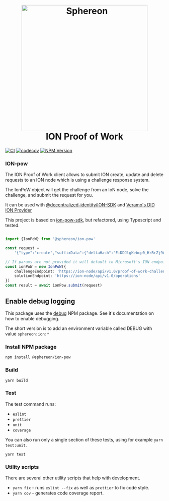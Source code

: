 <h1 align="center">
  <br>
  <a href="https://www.sphereon.com"><img src="https://sphereon.com/content/themes/sphereon/assets/img/logo.svg" alt="Sphereon" width="400"></a>
  <br>ION Proof of Work
  <br>
</h1>

[![CI](https://github.com/Sphereon-Opensource/ion-pow/actions/workflows/main.yaml/badge.svg)](https://github.com/Sphereon-Opensource/ion-pow/actions/workflows/main.yaml)  [![codecov](https://codecov.io/gh/Sphereon-Opensource/ion-pow/branch/develop/graph/badge.svg?token=AESQYJAKOV)](https://codecov.io/gh/Sphereon-Opensource/ion-pow) [![NPM Version](https://img.shields.io/npm/v/@sphereon/ion-pow.svg)](https://npm.im/@sphereon/ion-pow)

### ION-pow
The ION Proof of Work client allows to submit ION create, update and delete requests to an ION node which is using a
challenge response system.

The IonPoW object will get the challenge from an IoN node, solve the challenge, and submit the request for you.


It can be used with [@decentralized-identity/ION-SDK](https://github.com/decentralized-identity/ion-sdk)
and [Veramo's DID ION Provider](https://github.com/uport-project/veramo)

This project is based on [ion-pow-sdk](https://github.com/isaacJChen/ion-pow-sdk), but refactored, using Typescript and tested.

````typescript

import {IonPoW} from '@sphereon/ion-pow'

const request =
    '{"type":"create","suffixData":{"deltaHash":"EiDDJlgKebcp0_HrRrZj9A_8v0YBKRJHG5EGeQMmho0mUA","recoveryCommitment":"EiArC3NQTIvxYAm2_FGQMQMq_d_48tlBegDo6XbvFLoemw"},"delta":{"updateCommitment":"EiB2CU2JHjzNMFo06ab-FLotoB5ve_c3wYskDvm5sf8z1Q","patches":[{"action":"replace","document":{"publicKeys":[{"id":"did1-test","type":"EcdsaSecp256k1VerificationKey2019","publicKeyJwk":{"kty":"EC","crv":"secp256k1","x":"6eRI9ckwdZjr6vs-1CBS-HlEtDY41fTuWBg-CViTc_Y","y":"Xu6d7wi_fKqaBGZBlui1GoSuxdjEdcfk0C3E88_dLOo"},"purposes":["authentication","assertionMethod"]},{"id":"did2-test","type":"EcdsaSecp256k1VerificationKey2019","publicKeyJwk":{"kty":"EC","crv":"secp256k1","x":"vVImkG7In_evljP-ZvbkqMKviGWlQ1l_4GbQvI_UdZ8","y":"ClZmXtTFnDdARDtsMe50z1ge7nB7yyoyIDaOI5ODPDU"},"purposes":["keyAgreement"]}],"services":[{"id":"bar","type":"LinkedDomains","serviceEndpoint":"https://bar.example.com"}]}}]}}';

// If params are not provided it will default to Microsoft's ION endpoints
const ionPoW = new IonPoW({
    challengeEndpoint: 'https://ion-node/api/v1.0/proof-of-work-challenge',
    solutionEndpoint: 'https://ion-node/api/v1.0/operations'
})
const result = await ionPow.submit(request)
````

## Enable debug logging
This package uses the [debug](https://www.npmjs.com/package/debug) NPM package.
See it's documentation on how to enable debugging. 

The short version is to add an environment variable called DEBUG with value `sphereon:ion:*`

### Install NPM package

```npm install @sphereon/ion-pow```

### Build

```shell
yarn build
```

### Test

The test command runs:

* `eslint`
* `prettier`
* `unit`
* `coverage`

You can also run only a single section of these tests, using for example `yarn test:unit`.

```shell
yarn test
```

### Utility scripts

There are several other utility scripts that help with development.

* `yarn fix` - runs `eslint --fix` as well as `prettier` to fix code style.
* `yarn cov` - generates code coverage report.
